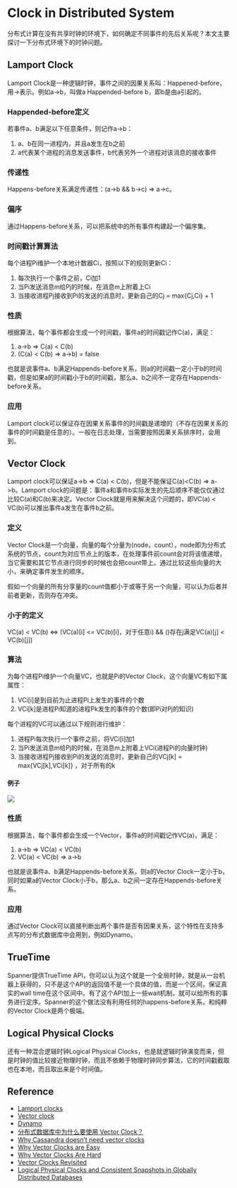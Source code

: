 # Clock in Distributed System
分布式计算在没有共享时钟的环境下，如何确定不同事件的先后关系呢？本文主要探讨一下分布式环境下的时钟问题。

## Lamport Clock
Lamport Clock是一种逻辑时钟，事件之间的因果关系叫：Happened-before，用->表示。例如a->b，叫做a Happended-before b，即b是由a引起的。

### Happended-before定义
若事件a、b满足以下任意条件，则记作a->b：
1. a、b在同一进程内，并且a发生在b之前
2. a代表某个进程的消息发送事件，b代表另外一个进程对该消息的接收事件

### 传递性
Happens-before关系满足传递性：(a->b && b->c) => a->c。

### 偏序
通过Happens-before关系，可以把系统中的所有事件构建起一个偏序集。

### 时间戳计算算法
每个进程Pi维护一个本地计数器Ci，按照以下的规则更新Ci：
1. 每次执行一个事件之前，Ci加1
2. 当Pi发送消息m给Pj的时候，在消息m上附着上Ci
3. 当接收进程Pj接收到Pi的发送的消息时，更新自己的Cj = max{Cj,Ci} + 1

### 性质
根据算法，每个事件都会生成一个时间戳，事件a的时间戳记作C(a)，满足：
1. a->b => C(a) < C(b)
2. (C(a) < C(b) => a->b) = false

也就是说事件a、b满足Happends-before关系，则a的时间戳一定小于b的时间戳，但是如果a的时间戳小于b的时间戳，那么a、b之间不一定存在Happends-before关系。

### 应用
Lamport clock可以保证存在因果关系事件的时间戳是递增的（不存在因果关系的事件的时间戳是任意的）。一般在日志处理，当需要按照因果关系排序时，会用到。

## Vector Clock
Lamport clock可以保证a->b => C(a) < C(b)，但是不能保证C(a)<C(b) => a->b。Lamport clock的问题是：事件a和事件b实际发生的先后顺序不能仅仅通过比较C(a)和C(b)来决定。Vector Clock就是用来解决这个问题的，即VC(a) < VC(b)可以推出事件a发生在事件b之前。

### 定义
Vector Clock是一个向量，向量的每个分量为(node，count），node即为分布式系统的节点，count为对应节点上的版本，在处理事件前count会对将该值递增，当它需要和其它节点进行同步的时候也会把count带上。通过比较这些向量的大小，来确定事件发生的顺序。

假如一个向量的所有分享量的count值都小于或等于另一个向量，可以认为后者并前者更新，否则存在冲突。

### 小于的定义
VC(a) < VC(b) <=> (VC(a)[i] <= VC(b)[i]，对于任意i) && ()存在j满足VC(a)[j] < VC(b)[j])

### 算法
为每个进程Pi维护一个向量VC，也就是Pi的Vector Clock，这个向量VC有如下属属性：
1. VCi[i]是到目前为止进程Pi上发生的事件的个数
2. VCi[k]是进程Pi知道的进程Pk发生的事件的个数(即Pi对Pj的知识)

每个进程的VC可以通过以下规则进行维护：
1. 进程Pi每次执行一个事件之前，将VCi[i]加1
2. 当Pi发送消息m给Pj的时候，在消息m上附着上VCi(进程Pi的向量时钟)
3. 当接收进程Pj接收到Pi的发送的消息时，更新自己的VCj[k] = max{VCj[k],VCi[k]} ，对于所有的k

#### 例子
![](https://upload.wikimedia.org/wikipedia/commons/thumb/5/55/Vector_Clock.svg/1450px-Vector_Clock.svg.png)

### 性质
根据算法，每个事件都会生成一个Vector，事件a的时间戳记作VC(a)，满足：
1. a->b => VC(a) < VC(b)
2. VC(a) < VC(b) => a->b

也就是说事件a、b满足Happends-before关系，则a的Vector Clock一定小于b，同时如果a的Vector Clock小于b，那么a、b之间一定存在Happends-before关系。

### 应用
通过Vector Clock可以直接判断出两个事件是否有因果关系，这个特性在支持多点写的分布式数据库中会用到，例如Dynamo。

## TrueTime
Spanner提供TrueTime API，你可以认为这个就是一个全局时钟，就是从一台机器上获得的，只不是这个API的返回值不是一个具体的值，而是一个区间，保证真实的wall time在这个区间中。有了这个API加上一些wait机制，就可以给所有的事务进行定序。Spanner的这个做法没有利用任何的happens-before关系，和纯粹的Vector Clock是两个极端。

## Logical Physical Clocks
还有一种混合逻辑时钟Logical Physical Clocks，也是就逻辑时钟演变而来，但是时钟的值比较接近物理时钟，而且不依赖于物理时钟同步算法，它的时间戳截取也在本地，而且取出来是个时间值。

## Reference
- [Lamport clocks](http://amturing.acm.org/p558-lamport.pdf)
- [Vector clock](https://en.wikipedia.org/wiki/Vector_clock)
- [Dynamo](http://www.allthingsdistributed.com/files/amazon-dynamo-sosp2007.pdf)
- [分布式数据库中为什么要使用 Vector Clock？](https://www.zhihu.com/question/19994133)
- [Why Cassandra doesn’t need vector clocks](http://www.datastax.com/dev/blog/why-cassandra-doesnt-need-vector-clocks)
- [Why Vector Clocks are Easy](http://basho.com/posts/technical/why-vector-clocks-are-easy/)
- [Why Vector Clocks Are Hard](http://basho.com/posts/technical/why-vector-clocks-are-hard/)
- [Vector Clocks Revisited](http://basho.com/posts/technical/vector-clocks-revisited/)
- [Logical Physical Clocks
and Consistent Snapshots in Globally Distributed Databases](https://www.cse.buffalo.edu/tech-reports/2014-04.pdf)
